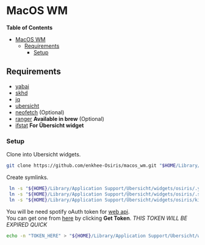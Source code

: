 # MacOS WM

<!-- markdown-toc start - Don't edit this section. Run M-x markdown-toc-refresh-toc -->

**Table of Contents**

- [MacOS WM](#macos-wm)
  - [Requirements](#requirements)
    - [Setup](#setup)

<!-- markdown-toc end -->

## Requirements

- [yabai](https://github.com/koekeishiya/yabai#install)
- [skhd](https://github.com/koekeishiya/skhd#install)
- [jq](https://stedolan.github.io/jq/download/)
- [ubersicht](https://github.com/felixhageloh/uebersicht)
- [neofetch](https://github.com/dylanaraps/neofetch/wiki/Installation#macos-homebrew) (Optional)
- [ranger](https://github.com/ranger/ranger) **Available in brew** (Optional)
- [ifstat](http://macappstore.org/ifstat/) **For Übersicht widget**

### Setup

Clone into Ubersicht widgets.

```sh
git clone https://github.com/enkhee-Osiris/macos_wm.git "$HOME/Library/Application Support/Übersicht/widgets/osiris"
```

Create symlinks.

```sh
 ln -s "${HOME}/Library/Application Support/Übersicht/widgets/osiris/.yabairc" "${HOME}/.yabairc"
 ln -s "${HOME}/Library/Application Support/Übersicht/widgets/osiris/.skhdrc" "${HOME}/.skhdrc"
 ln -s "${HOME}/Library/Application Support/Übersicht/widgets/osiris/kitty" "${HOME}/.config/kitty"
```

You will be need spotify oAuth token for [web
api](https://developer.spotify.com/documentation/web-api/reference/tracks/get-track/).  
You can get one from
[here](https://developer.spotify.com/console/get-track/?id=3n3Ppam7vgaVa1iaRUc9Lp)
by clicking **Get Token**. _THIS TOKEN WILL BE EXPIRED QUICK_

```sh
echo -n "TOKEN_HERE" > "${HOME}/Library/Application Support/Übersicht/widgets/osiris/lib/spotify/token.sec"
```
